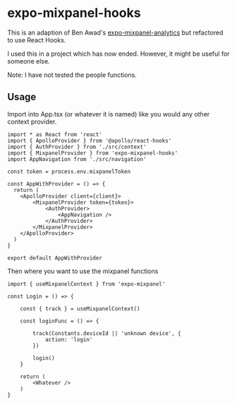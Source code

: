 # expo-mixpanel-hooks

This is an adaption of Ben Awad's [expo-mixpanel-analytics](https://github.com/benawad/expo-mixpanel-analytics/tree/master/src) but refactored to use React Hooks.

I used this in a project which has now ended. However, it might be useful for someone else.

Note: I have not tested the people functions.

## Usage

Import into App.tsx (or whatever it is named) like you would any other context provider.

```
import * as React from 'react'
import { ApolloProvider } from '@apollo/react-hooks'
import { AuthProvider } from './src/context'
import { MixpanelProvider } from 'expo-mixpanel-hooks'
import AppNavigation from './src/navigation'

const token = process.env.mixpanelToken

const AppWithProvider = () => {
  return (
    <ApolloProvider client={client}>
        <MixpanelProvider token={token}>
            <AuthProvider>
                <AppNavigation />
            </AuthProvider>
        </MixpanelProvider>
    </ApolloProvider>
  )
}

export default AppWithProvider

```

Then where you want to use the mixpanel functions

```
import { useMixpanelContext } from 'expo-mixpanel'

const Login = () => {

    const { track } = useMixpanelContext()

    const loginFunc = () => {

        track(Constants.deviceId || 'unknown device', {
            action: 'login'
        })

        login()
    }

    return (
        <Whatever />
    )
}
```
